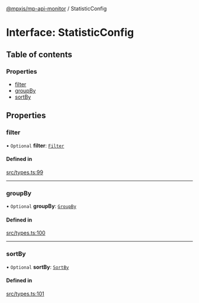 [@mpxjs/mp-api-monitor](../index.md) / StatisticConfig

# Interface: StatisticConfig

## Table of contents

### Properties

- [filter](StatisticConfig.md#filter)
- [groupBy](StatisticConfig.md#groupby)
- [sortBy](StatisticConfig.md#sortby)

## Properties

### filter

• `Optional` **filter**: [`Filter`](Filter.md)

#### Defined in

[src/types.ts:99](https://github.com/mpx-ecology/mp-api-monitor/blob/95e0f31/src/types.ts#L99)

___

### groupBy

• `Optional` **groupBy**: [`GroupBy`](GroupBy.md)

#### Defined in

[src/types.ts:100](https://github.com/mpx-ecology/mp-api-monitor/blob/95e0f31/src/types.ts#L100)

___

### sortBy

• `Optional` **sortBy**: [`SortBy`](SortBy.md)

#### Defined in

[src/types.ts:101](https://github.com/mpx-ecology/mp-api-monitor/blob/95e0f31/src/types.ts#L101)
